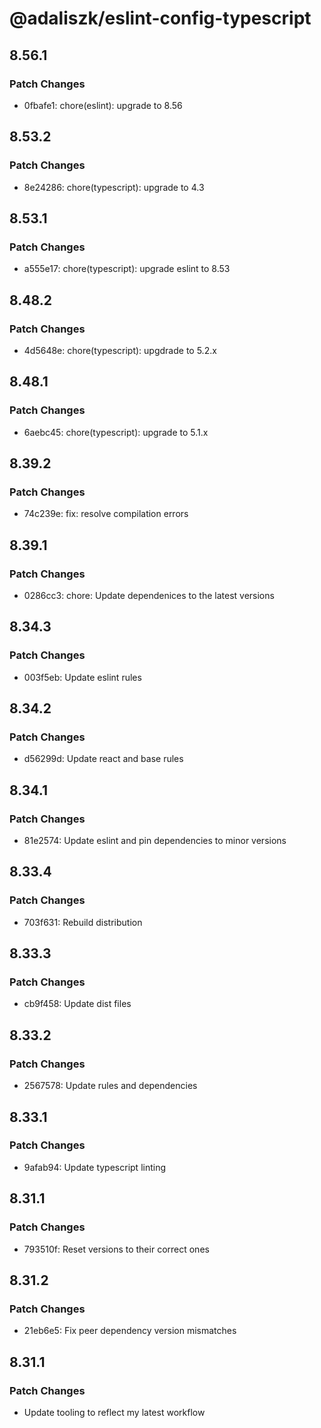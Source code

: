 # @adaliszk/eslint-config-typescript

## 8.56.1

### Patch Changes

- 0fbafe1: chore(eslint): upgrade to 8.56

## 8.53.2

### Patch Changes

- 8e24286: chore(typescript): upgrade to 4.3

## 8.53.1

### Patch Changes

- a555e17: chore(typescript): upgrade eslint to 8.53

## 8.48.2

### Patch Changes

- 4d5648e: chore(typescript): upgdrade to 5.2.x

## 8.48.1

### Patch Changes

- 6aebc45: chore(typescript): upgrade to 5.1.x

## 8.39.2

### Patch Changes

- 74c239e: fix: resolve compilation errors

## 8.39.1

### Patch Changes

- 0286cc3: chore: Update dependenices to the latest versions

## 8.34.3

### Patch Changes

- 003f5eb: Update eslint rules

## 8.34.2

### Patch Changes

- d56299d: Update react and base rules

## 8.34.1

### Patch Changes

- 81e2574: Update eslint and pin dependencies to minor versions

## 8.33.4

### Patch Changes

- 703f631: Rebuild distribution

## 8.33.3

### Patch Changes

- cb9f458: Update dist files

## 8.33.2

### Patch Changes

- 2567578: Update rules and dependencies

## 8.33.1

### Patch Changes

- 9afab94: Update typescript linting

## 8.31.1

### Patch Changes

- 793510f: Reset versions to their correct ones

## 8.31.2

### Patch Changes

- 21eb6e5: Fix peer dependency version mismatches

## 8.31.1

### Patch Changes

- Update tooling to reflect my latest workflow
